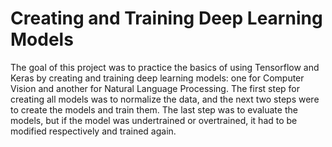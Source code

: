 # Creating and Training Deep Learning Models

The goal of this project was to practice the basics of using Tensorflow and Keras by creating and training deep learning models: one for Computer Vision and another for Natural Language Processing. The first step for creating all models was to normalize the data, and the next two steps were to create the models and train them. The last step was to evaluate the models, but if the model was undertrained or overtrained, it had to be modified respectively and trained again.
